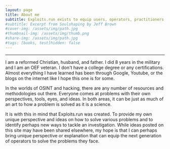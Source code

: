 ```yaml
---
layout: page
title: About me
subtitle: Exploits.run exists to equip users, operators, practitioners, and all otherwise curious people in conducting efficient OSINT investigations.
#subtitle: Excerpt from Soulshaping by Jeff Brown
#cover-img: /assets/img/path.jpg
#thumbnail-img: /assets/img/thumb.png
#share-img: /assets/img/path.jpg
#tags: [books, test]hidden: false
---
```

<hr class="small">

I am a reformed Christian, husband, and father. I did 8 years in the military and I am an OEF veteran. I don't have a college degree or any certifications. Almost everything I have learned has been through Google, Youtube, or the blogs on the internet like I hope this one is for some.

In the worlds of OSINT and hacking, there are any number of resources and methodologies out there. Everyone comes at problems with their own perspectives, tools, eyes, and ideas. In both areas, it can be just as much of an art to how a problem is solved as it is a science.

It is with this in mind that Exploits.run was created. To provide my own unique perspective and ideas on how to solve various problems and to identify perhaps new ways to tackle an investigation. While ideas posted on this site may have been shared elsewhere, my hope is that I can perhaps bring unique perspective or explanation that can equip the next generation of operators to solve the problems they face.
